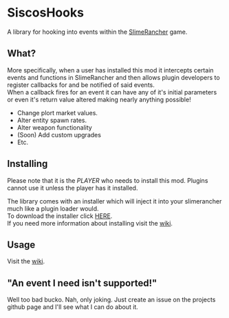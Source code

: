 # SiscosHooks
A library for hooking into events within the <a href="http://store.steampowered.com/app/433340/">SlimeRancher</a> game.

## What?
More specifically, when a user has installed this mod it intercepts certain events and functions in SlimeRancher and then allows plugin developers to register callbacks for and be notified of said events.  
When a callback fires for an event it can have any of it's initial parameters or even it's return value altered making nearly anything possible!  
<ul>
<li>Change plort market values.</li>
<li>Alter entity spawn rates.</li>
<li>Alter weapon functionality</li>
<li>(Soon) Add custom upgrades</li>
<li>Etc.</li>
</ul>


## Installing
Please note that it is the _PLAYER_ who needs to install this mod. Plugins cannot use it unless the player has it installed.  
  
The library comes with an installer which will inject it into your slimerancher much like a plugin loader would.  
To download the installer click <a href="https://github.com/dsisco11/SiscosHooks/raw/master/Installer.zip">HERE</a>.  
If you need more information about installing visit the <a href="wiki">wiki</a>.

## Usage
Visit the <a href="wiki">wiki</a>.


## "An event I need isn't supported!"
Well too bad bucko.
Nah, only joking. Just create an issue on the projects github page and I'll see what I can do about it.



